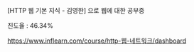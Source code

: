 [HTTP 웹 기본 지식 - 김영한] 으로 웹에 대한 공부중

진도율 : 46.34%

https://www.inflearn.com/course/http-웹-네트워크/dashboard
